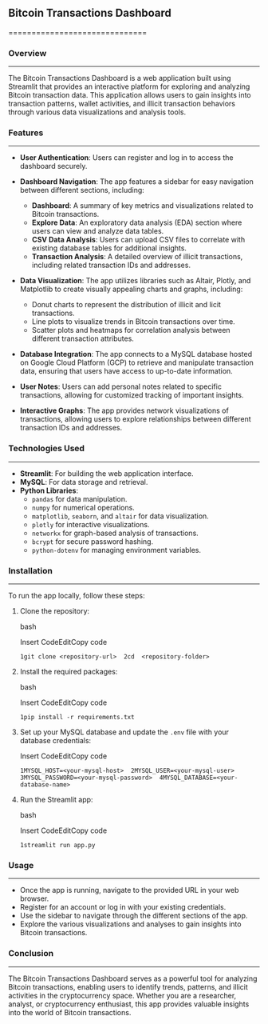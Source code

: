 ## Bitcoin Transactions Dashboard
==============================

### Overview
--------

The Bitcoin Transactions Dashboard is a web application built using Streamlit that provides an interactive platform for exploring and analyzing Bitcoin transaction data. This application allows users to gain insights into transaction patterns, wallet activities, and illicit transaction behaviors through various data visualizations and analysis tools.

### Features
--------

-   **User Authentication**: Users can register and log in to access the dashboard securely.

-   **Dashboard Navigation**: The app features a sidebar for easy navigation between different sections, including:

    -   **Dashboard**: A summary of key metrics and visualizations related to Bitcoin transactions.
    -   **Explore Data**: An exploratory data analysis (EDA) section where users can view and analyze data tables.
    -   **CSV Data Analysis**: Users can upload CSV files to correlate with existing database tables for additional insights.
    -   **Transaction Analysis**: A detailed overview of illicit transactions, including related transaction IDs and addresses.
-   **Data Visualization**: The app utilizes libraries such as Altair, Plotly, and Matplotlib to create visually appealing charts and graphs, including:

    -   Donut charts to represent the distribution of illicit and licit transactions.
    -   Line plots to visualize trends in Bitcoin transactions over time.
    -   Scatter plots and heatmaps for correlation analysis between different transaction attributes.
-   **Database Integration**: The app connects to a MySQL database hosted on Google Cloud Platform (GCP) to retrieve and manipulate transaction data, ensuring that users have access to up-to-date information.

-   **User Notes**: Users can add personal notes related to specific transactions, allowing for customized tracking of important insights.

-   **Interactive Graphs**: The app provides network visualizations of transactions, allowing users to explore relationships between different transaction IDs and addresses.

### Technologies Used
-----------------

-   **Streamlit**: For building the web application interface.
-   **MySQL**: For data storage and retrieval.
-   **Python Libraries**:
    -   `pandas` for data manipulation.
    -   `numpy` for numerical operations.
    -   `matplotlib`, `seaborn`, and `altair` for data visualization.
    -   `plotly` for interactive visualizations.
    -   `networkx` for graph-based analysis of transactions.
    -   `bcrypt` for secure password hashing.
    -   `python-dotenv` for managing environment variables.

### Installation
------------

To run the app locally, follow these steps:

1.  Clone the repository:

    bash

    Insert CodeEditCopy code

    `1git clone <repository-url>  2cd  <repository-folder>`

2.  Install the required packages:

    bash

    Insert CodeEditCopy code

    `1pip install -r requirements.txt`

3.  Set up your MySQL database and update the `.env` file with your database credentials:

    Insert CodeEditCopy code

    `1MYSQL_HOST=<your-mysql-host>  2MYSQL_USER=<your-mysql-user>  3MYSQL_PASSWORD=<your-mysql-password>  4MYSQL_DATABASE=<your-database-name>`

4.  Run the Streamlit app:

    bash

    Insert CodeEditCopy code

    `1streamlit run app.py`

### Usage
-----

-   Once the app is running, navigate to the provided URL in your web browser.
-   Register for an account or log in with your existing credentials.
-   Use the sidebar to navigate through the different sections of the app.
-   Explore the various visualizations and analyses to gain insights into Bitcoin transactions.

### Conclusion
----------

The Bitcoin Transactions Dashboard serves as a powerful tool for analyzing Bitcoin transactions, enabling users to identify trends, patterns, and illicit activities in the cryptocurrency space. Whether you are a researcher, analyst, or cryptocurrency enthusiast, this app provides valuable insights into the world of Bitcoin transactions.